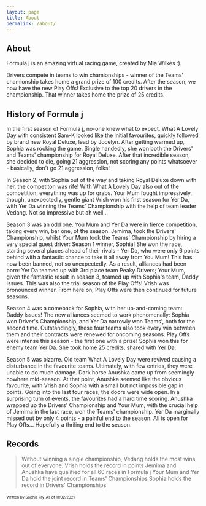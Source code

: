 ```yaml
---
layout: page
title: About
permalink: /about/
---
```


## About 
Formula j is an amazing virtual racing game, created by Mia Wilkes :).

Drivers compete in teams to win chamionships - winner of the Teams' chamionship takes home a grand prize of 100 credits.
After the season, we now have the new Play Offs! Exclusive to the top 20 drivers in the championship. That winner takes home the prize of 25 credits.

## History of Formula j

In the first season of Formula j, no-one knew what to expect. What A Lovely Day with consistent Sam-K looked like the initial favourites, quickly followed by brand new Royal Deluxe, lead by Jocelyn. After getting warmed up, Sophia was rocking the game. Single handedly, she won both the Drivers' and Teams' championship for Royal Deluxe. 
After that incredible season, she decided to die, going 21 aggression, not scoring any points whatsoever - basically, don't go 21 aggression, folks!

In Season 2, with Sophia out of the way and taking Royal Deluxe down with her, the competiton was rife! With What A Lovely Day also out of the competition, everything was up for grabs. Your Mum fought impressively, though, unexpectedly, gentle giant Vrish won his first season for Yer Da, with Yer Da winning the Teams' Championship with the help of team leader Vedang. Not so impressive but ah well... 

Season 3 was an odd one. You Mum and Yer Da were in fierce competition, taking every win, bar one, of the season. Jemima, took the Drivers' Championship, whilst Your Mum took the Teams' Championship by hiring a very special guest driver: Season 1 winner, Sophia! She won the race, starting several places ahead of their rivals - Yer Da, who were only 6 points behind with a fantastic chance to take it all away from You Mum! This has now been banned, not so unexpectedly. As a result, alliances had been born: Yer Da teamed up with 3rd place team Peaky Drivers; Your Mum, given the fantastic result in season 3, teamed up with Sophia's team, Daddy Issues.
This was also the trial season of the Play Offs! Vrish was pronounced winner. From here on, Play Offs were then continued for future seasons.

Season 4 was a comeback for Sophia, with her up-and-coming team: Daddy Issues! The new alliances seemed to work phenomenally: Sophia won Driver's Championship, and Yer Da narrowly won Teams', both for the second time. Outstandingly, these four teams also took every win between them and their contracts were renewed for oncoming seasons.
Play Offs were intense this season - the first one with a prize! Sophia won this for enemy team Yer Da. She took home 25 credits, shared with Yer Da.

Season 5 was bizarre. Old team What A Lovely Day were revived causing a disturbance in the favourite teams. Ultimately, with few entries, they were unable to do much damage. Dark horse Anushka came up from seemingly nowhere mid-season. At that point, Anushka seemed like the obvious favourite, with Vrish and Sophia with a small but not impossible gap in points. Going into the last four races, the doors were wide open. In a surprising turn of events, the favourites had a hard time scoring. Anushka wrapped up the Drivers' Championship and Your Mum, with the crucial help of Jemima in the last race, won the Teams' championship. Yer Da marginally missed out by only 4 points - a painful end to the season.
All is open for Play Offs... Hopefully a thriling end to the season. 

## Records

> Without winning a single championship, Vedang holds the most wins out of everyone.
> Vrish holds the record in points
> Jemima and Anushka have qualified for all 60 races in Formula j
> Your Mum and Yer Da hold the joint record in Teams' Championships
> Sophia holds the record in Drivers' Championships



<sub><sup>Written by Sophia Fry</sup></sub>
<sub><sup>As of 11/02/2021</sup></sub>
